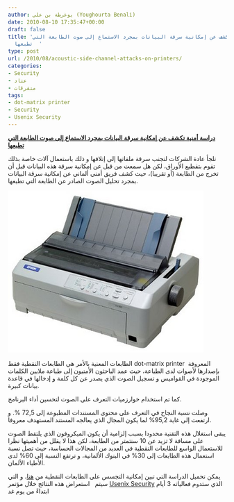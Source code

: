 ```yaml
---
author: يوغرطة بن علي (Youghourta Benali)
date: 2010-08-10 17:35:47+00:00
draft: false
title: 'دراسة أمنية تكشف عن إمكانية سرقة البيانات بمجرد الاستماع إلى صوت الطابعة التي
  تطبعها  '
type: post
url: /2010/08/acoustic-side-channel-attacks-on-printers/
categories:
- Security
- عتاد
- متفرقات
tags:
- dot-matrix printer
- Security
- Usenix Security
---
```


**[دراسة أمنية تكشف عن إمكانية سرقة البيانات بمجرد الاستماع إلى صوت الطابعة التي تطبعها](https://www.it-scoop.com/2010/08/acoustic-side-channel-attacks-on-printers)**




تلجأ عادة الشركات لتجنب سرقة ملفاتها إلى إتلافها و ذلك باستعمال آلات خاصة بذلك تقوم بتقطيع الأوراق، لكن هل سمعت من قبل عن إمكانية سرقة هذه البيانات قبل أن تخرج من الطابعة (أو تقريبا)، حيث كشف فريق أمني ألماني عن إمكانية سرقة البيانات بمجرد تحليل الصوت الصادر عن الطابعة التي تطبعها.




[![](dot-matrix-printer.jpg)
](https://www.it-scoop.com/2010/08/acoustic-side-channel-attacks-on-printers)


الطابعات المعنية بالأمر هي الطابعات النقطية فقط dot-matrix printer  المعروفة بإصدارها لأصوات لدى الطباعة، حيث عمد الباحثون الأمنيون إلى طباعة ملايين الكلمات الموجودة في القواميس و تسجيل الصوت الذي يصدر عن كل كلمة و إدخالها في قاعدة بيانات كبيرة.

كما تم استخدام خوارزميات التعرف على الصوت لتحسين أداء البرنامج.

وصلت نسبة النجاح في التعرف على محتوى المستندات المطبوعة إلى 72,5 %. و ارتفعت إلى غاية 95,2% لما يكون المجال الذي يعالجه المستند المستهدف معروفا.

يبقى استغلال هذه التقنية محدودا بسبب إلزامية أن يكون الميكروفون الذي يلتقط الصوت على مسافة لا تزيد عن 10 سنتمتر من الطابعة، لكن هذا لا يقلل من أهميتها نظرا للاستعمال الواسع للطابعات النقطية في العديد من المجالات الحساسة، حيث تصل نسبة استعمال هذه الطابعات إلى 30% في البنوك الألمانية، و ترتفع النسبة إلى 60% لدى الأطباء الألمان.

يمكن تحميل الدراسة التي تبين إمكانية التجسس على الطابعات النقطية من [هنا](http://people.csail.mit.edu/costan/readings/usenix_papers/Backes.pdf)، و التي سيتم   استعراض هذه النتائج خلال مؤتمر [Usenix Security](http://www.usenix.org/) الذي ستدوم فعالياته 3 أيام ابتداءً من يوم غد
